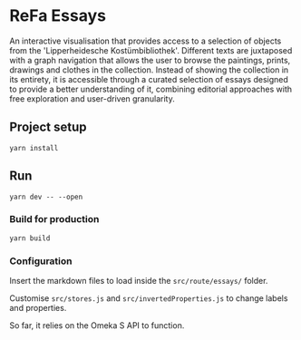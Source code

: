 # ReFa Essays

An interactive visualisation that provides access to a selection of objects from the 'Lipperheidesche Kostümbibliothek'.
Different texts are juxtaposed with a graph navigation that allows the user to browse the paintings, prints, drawings and clothes in the collection. Instead of showing the collection in its entirety, it is accessible through a curated selection of essays designed to provide a better understanding of it, combining editorial approaches with free exploration and user-driven granularity.

## Project setup

```
yarn install
```

## Run
```
yarn dev -- --open
```

### Build for production
```
yarn build
```

### Configuration

Insert the markdown files to load inside the `src/route/essays/` folder.

Customise `src/stores.js` and `src/invertedProperties.js` to change labels and properties.

So far, it relies on the Omeka S API to function.